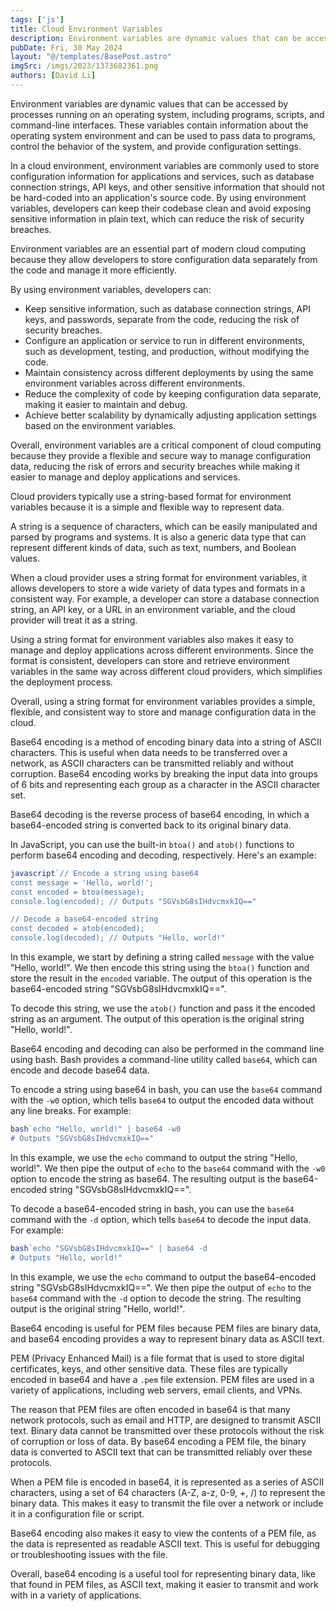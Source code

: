 ```yaml
---
tags: ['js']
title: Cloud Environment Variables
description: Environment variables are dynamic values that can be accessed by processes running on an operating system, including programs, scripts, and command-line interfaces. These variables contain information about the operating system environment and can be used to pass data to programs, control the behavior of the system, and provide configuration settings.
pubDate: Fri, 30 May 2024
layout: "@/templates/BasePost.astro"
imgSrc: /imgs/2023/1373682361.png
authors: [David Li]
---
```

Environment variables are dynamic values that can be accessed by processes running on an operating system, including programs, scripts, and command-line interfaces. These variables contain information about the operating system environment and can be used to pass data to programs, control the behavior of the system, and provide configuration settings.

In a cloud environment, environment variables are commonly used to store configuration information for applications and services, such as database connection strings, API keys, and other sensitive information that should not be hard-coded into an application's source code. By using environment variables, developers can keep their codebase clean and avoid exposing sensitive information in plain text, which can reduce the risk of security breaches.


Environment variables are an essential part of modern cloud computing because they allow developers to store configuration data separately from the code and manage it more efficiently.

By using environment variables, developers can:

* Keep sensitive information, such as database connection strings, API keys, and passwords, separate from the code, reducing the risk of security breaches.
* Configure an application or service to run in different environments, such as development, testing, and production, without modifying the code.
* Maintain consistency across different deployments by using the same environment variables across different environments.
* Reduce the complexity of code by keeping configuration data separate, making it easier to maintain and debug.
* Achieve better scalability by dynamically adjusting application settings based on the environment variables.

Overall, environment variables are a critical component of cloud computing because they provide a flexible and secure way to manage configuration data, reducing the risk of errors and security breaches while making it easier to manage and deploy applications and services.


Cloud providers typically use a string-based format for environment variables because it is a simple and flexible way to represent data.

A string is a sequence of characters, which can be easily manipulated and parsed by programs and systems. It is also a generic data type that can represent different kinds of data, such as text, numbers, and Boolean values.

When a cloud provider uses a string format for environment variables, it allows developers to store a wide variety of data types and formats in a consistent way. For example, a developer can store a database connection string, an API key, or a URL in an environment variable, and the cloud provider will treat it as a string.

Using a string format for environment variables also makes it easy to manage and deploy applications across different environments. Since the format is consistent, developers can store and retrieve environment variables in the same way across different cloud providers, which simplifies the deployment process.

Overall, using a string format for environment variables provides a simple, flexible, and consistent way to store and manage configuration data in the cloud.


Base64 encoding is a method of encoding binary data into a string of ASCII characters. This is useful when data needs to be transferred over a network, as ASCII characters can be transmitted reliably and without corruption. Base64 encoding works by breaking the input data into groups of 6 bits and representing each group as a character in the ASCII character set.

Base64 decoding is the reverse process of base64 encoding, in which a base64-encoded string is converted back to its original binary data.

In JavaScript, you can use the built-in `btoa()` and `atob()` functions to perform base64 encoding and decoding, respectively. Here's an example:


```js
javascript`// Encode a string using base64
const message = 'Hello, world!';
const encoded = btoa(message);
console.log(encoded); // Outputs "SGVsbG8sIHdvcmxkIQ=="

// Decode a base64-encoded string
const decoded = atob(encoded);
console.log(decoded); // Outputs "Hello, world!"
```
In this example, we start by defining a string called `message` with the value "Hello, world!". We then encode this string using the `btoa()` function and store the result in the `encoded` variable. The output of this operation is the base64-encoded string "SGVsbG8sIHdvcmxkIQ==".

To decode this string, we use the `atob()` function and pass it the encoded string as an argument. The output of this operation is the original string "Hello, world!".


Base64 encoding and decoding can also be performed in the command line using bash. Bash provides a command-line utility called `base64`, which can encode and decode base64 data.

To encode a string using base64 in bash, you can use the `base64` command with the `-w0` option, which tells `base64` to output the encoded data without any line breaks. For example:


```js
bash`echo "Hello, world!" | base64 -w0
# Outputs "SGVsbG8sIHdvcmxkIQ=="
```
In this example, we use the `echo` command to output the string "Hello, world!". We then pipe the output of `echo` to the `base64` command with the `-w0` option to encode the string as base64. The resulting output is the base64-encoded string "SGVsbG8sIHdvcmxkIQ==".

To decode a base64-encoded string in bash, you can use the `base64` command with the `-d` option, which tells `base64` to decode the input data. For example:


```js
bash`echo "SGVsbG8sIHdvcmxkIQ==" | base64 -d
# Outputs "Hello, world!"
```
In this example, we use the `echo` command to output the base64-encoded string "SGVsbG8sIHdvcmxkIQ==". We then pipe the output of `echo` to the `base64` command with the `-d` option to decode the string. The resulting output is the original string "Hello, world!".


Base64 encoding is useful for PEM files because PEM files are binary data, and base64 encoding provides a way to represent binary data as ASCII text.

PEM (Privacy Enhanced Mail) is a file format that is used to store digital certificates, keys, and other sensitive data. These files are typically encoded in base64 and have a `.pem` file extension. PEM files are used in a variety of applications, including web servers, email clients, and VPNs.

The reason that PEM files are often encoded in base64 is that many network protocols, such as email and HTTP, are designed to transmit ASCII text. Binary data cannot be transmitted over these protocols without the risk of corruption or loss of data. By base64 encoding a PEM file, the binary data is converted to ASCII text that can be transmitted reliably over these protocols.

When a PEM file is encoded in base64, it is represented as a series of ASCII characters, using a set of 64 characters (A-Z, a-z, 0-9, +, /) to represent the binary data. This makes it easy to transmit the file over a network or include it in a configuration file or script.

Base64 encoding also makes it easy to view the contents of a PEM file, as the data is represented as readable ASCII text. This is useful for debugging or troubleshooting issues with the file.

Overall, base64 encoding is a useful tool for representing binary data, like that found in PEM files, as ASCII text, making it easier to transmit and work with in a variety of applications.
